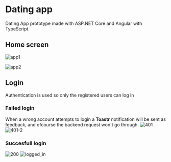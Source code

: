 # Dating app
Dating App prototype made with ASP.NET Core and Angular with TypeScript.
## Home screen
![app1](https://github.com/dominicho97/DatingApp/assets/43000003/cfe3ba0c-431d-48c0-8939-09745302cdcc)


![app2](https://github.com/dominicho97/DatingApp/assets/43000003/c6850a42-6e87-4d35-81f7-85cfd06b2d1f)

## Login
Authentication is used so only the registered users can log in

### Failed login
When a wrong account attempts to login a **Toastr** notification will be sent as feedback,
and ofcourse the backend request won't go through.
![401](https://github.com/dominicho97/DatingApp/assets/43000003/1f93a5fb-66e1-41e6-b894-cf892b5293e8)
![401-2](https://github.com/dominicho97/DatingApp/assets/43000003/bbf7b1be-0bfc-4d72-a854-3ea2faaf8aef)

### Succesfull login
![200](https://github.com/dominicho97/DatingApp/assets/43000003/62d7405b-fec7-4b83-b6f8-8c24ffee87ed)
![logged_in](https://github.com/dominicho97/DatingApp/assets/43000003/9ad0d75a-91ee-4e8a-9583-eddc3ed1fb32)
